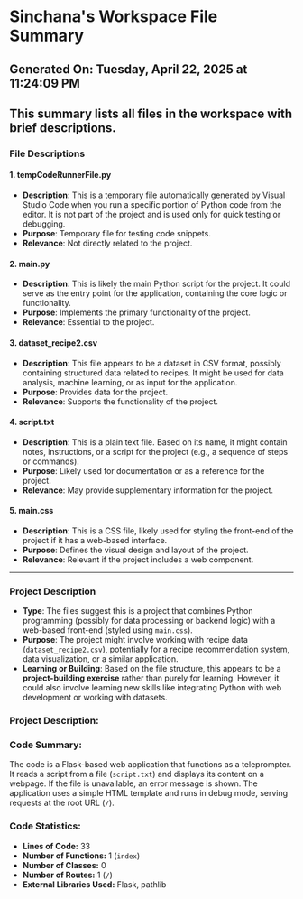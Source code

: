 # Sinchana's Workspace File Summary
## Generated On: Tuesday, April 22, 2025 at 11:24:09 PM
This summary lists all files in the workspace with brief descriptions.
---
### File Descriptions

#### 1. **tempCodeRunnerFile.py**
   - **Description**: This is a temporary file automatically generated by Visual Studio Code when you run a specific portion of Python code from the editor. It is not part of the project and is used only for quick testing or debugging.
   - **Purpose**: Temporary file for testing code snippets.
   - **Relevance**: Not directly related to the project.

#### 2. **main.py**
   - **Description**: This is likely the main Python script for the project. It could serve as the entry point for the application, containing the core logic or functionality.
   - **Purpose**: Implements the primary functionality of the project.
   - **Relevance**: Essential to the project.

#### 3. **dataset_recipe2.csv**
   - **Description**: This file appears to be a dataset in CSV format, possibly containing structured data related to recipes. It might be used for data analysis, machine learning, or as input for the application.
   - **Purpose**: Provides data for the project.
   - **Relevance**: Supports the functionality of the project.

#### 4. **script.txt**
   - **Description**: This is a plain text file. Based on its name, it might contain notes, instructions, or a script for the project (e.g., a sequence of steps or commands).
   - **Purpose**: Likely used for documentation or as a reference for the project.
   - **Relevance**: May provide supplementary information for the project.

#### 5. **main.css**
   - **Description**: This is a CSS file, likely used for styling the front-end of the project if it has a web-based interface.
   - **Purpose**: Defines the visual design and layout of the project.
   - **Relevance**: Relevant if the project includes a web component.

---

### Project Description
- **Type**: The files suggest this is a project that combines Python programming (possibly for data processing or backend logic) with a web-based front-end (styled using `main.css`).
- **Purpose**: The project might involve working with recipe data (`dataset_recipe2.csv`), potentially for a recipe recommendation system, data visualization, or a similar application.
- **Learning or Building**: Based on the file structure, this appears to be a **project-building exercise** rather than purely for learning. However, it could also involve learning new skills like integrating Python with web development or working with datasets. 
### Project Description:
 ### Code Summary:
The code is a Flask-based web application that functions as a teleprompter. It reads a script from a file (`script.txt`) and displays its content on a webpage. If the file is unavailable, an error message is shown. The application uses a simple HTML template and runs in debug mode, serving requests at the root URL (`/`).

### Code Statistics:
- **Lines of Code:** 33  
- **Number of Functions:** 1 (`index`)  
- **Number of Classes:** 0  
- **Number of Routes:** 1 (`/`)  
- **External Libraries Used:** Flask, pathlib
